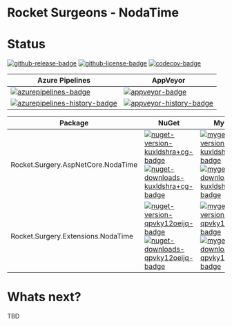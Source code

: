 # Rocket Surgeons - NodaTime

# Status
<!-- badges -->
[![github-release-badge]][github-release]
[![github-license-badge]][github-license]
[![codecov-badge]][codecov]
<!-- badges -->

<!-- history badges -->
| Azure Pipelines | AppVeyor |
| --------------- | -------- |
| [![azurepipelines-badge]][azurepipelines] | [![appveyor-badge]][appveyor] |
| [![azurepipelines-history-badge]][azurepipelines-history] | [![appveyor-history-badge]][appveyor-history] |
<!-- history badges -->

<!-- nuget packages -->
| Package | NuGet | MyGet |
| ------- | ----- | ----- |
| Rocket.Surgery.AspNetCore.NodaTime | [![nuget-version-kuxldshra+cg-badge]![nuget-downloads-kuxldshra+cg-badge]][nuget-kuxldshra+cg] | [![myget-version-kuxldshra+cg-badge]![myget-downloads-kuxldshra+cg-badge]][myget-kuxldshra+cg] |
| Rocket.Surgery.Extensions.NodaTime | [![nuget-version-qpvky12oeijq-badge]![nuget-downloads-qpvky12oeijq-badge]][nuget-qpvky12oeijq] | [![myget-version-qpvky12oeijq-badge]![myget-downloads-qpvky12oeijq-badge]][myget-qpvky12oeijq] |
<!-- nuget packages -->

# Whats next?
TBD

<!-- generated references -->
[github-release]: https://github.com/RocketSurgeonsGuild/AspNetCore.Extensions/releases/latest
[github-release-badge]: https://img.shields.io/github/release/RocketSurgeonsGuild/AspNetCore.Extensions.svg?logo=github&style=flat "Latest Release"
[github-license]: https://github.com/RocketSurgeonsGuild/AspNetCore.Extensions/blob/master/LICENSE
[github-license-badge]: https://img.shields.io/github/license/RocketSurgeonsGuild/AspNetCore.Extensions.svg?style=flat "License"
[codecov]: https://codecov.io/gh/RocketSurgeonsGuild/AspNetCore.Extensions
[codecov-badge]: https://img.shields.io/codecov/c/github/RocketSurgeonsGuild/AspNetCore.Extensions.svg?color=E03997&label=codecov&logo=codecov&logoColor=E03997&style=flat "Code Coverage"
[azurepipelines]: https://rocketsurgeonsguild.visualstudio.com/Libraries/_build/latest?definitionId=35&branchName=master
[azurepipelines-badge]: https://img.shields.io/azure-devops/build/rocketsurgeonsguild/Libraries/35.svg?color=98C6FF&label=azure%20pipelines&logo=azuredevops&logoColor=98C6FF&style=flat "Azure Pipelines Status"
[azurepipelines-history]: https://rocketsurgeonsguild.visualstudio.com/Libraries/_build?definitionId=35&branchName=master
[azurepipelines-history-badge]: https://buildstats.info/azurepipelines/chart/rocketsurgeonsguild/Libraries/35?includeBuildsFromPullRequest=false "Azure Pipelines History"
[appveyor]: https://ci.appveyor.com/project/RocketSurgeonsGuild/nodatime-extensions
[appveyor-badge]: https://img.shields.io/appveyor/ci/RocketSurgeonsGuild/nodatime-extensions.svg?color=00b3e0&label=appveyor&logo=appveyor&logoColor=00b3e0&style=flat "AppVeyor Status"
[appveyor-history]: https://ci.appveyor.com/project/RocketSurgeonsGuild/nodatime-extensions/history
[appveyor-history-badge]: https://buildstats.info/appveyor/chart/RocketSurgeonsGuild/nodatime-extensions?includeBuildsFromPullRequest=false "AppVeyor History"
[nuget-kuxldshra+cg]: https://www.nuget.org/packages/Rocket.Surgery.AspNetCore.NodaTime/
[nuget-version-kuxldshra+cg-badge]: https://img.shields.io/nuget/v/Rocket.Surgery.AspNetCore.NodaTime.svg?color=004880&logo=nuget&style=flat-square "NuGet Version"
[nuget-downloads-kuxldshra+cg-badge]: https://img.shields.io/nuget/dt/Rocket.Surgery.AspNetCore.NodaTime.svg?color=004880&logo=nuget&style=flat-square "NuGet Downloads"
[myget-kuxldshra+cg]: https://www.myget.org/feed/rocket-surgeons-guild/package/nuget/Rocket.Surgery.AspNetCore.NodaTime
[myget-version-kuxldshra+cg-badge]: https://img.shields.io/myget/rocket-surgeons-guild/vpre/Rocket.Surgery.AspNetCore.NodaTime.svg?label=myget&color=004880&logo=nuget&style=flat-square "MyGet Pre-Release Version"
[myget-downloads-kuxldshra+cg-badge]: https://img.shields.io/myget/rocket-surgeons-guild/dt/Rocket.Surgery.AspNetCore.NodaTime.svg?color=004880&logo=nuget&style=flat-square "MyGet Downloads"
[nuget-qpvky12oeijq]: https://www.nuget.org/packages/Rocket.Surgery.Extensions.NodaTime/
[nuget-version-qpvky12oeijq-badge]: https://img.shields.io/nuget/v/Rocket.Surgery.Extensions.NodaTime.svg?color=004880&logo=nuget&style=flat-square "NuGet Version"
[nuget-downloads-qpvky12oeijq-badge]: https://img.shields.io/nuget/dt/Rocket.Surgery.Extensions.NodaTime.svg?color=004880&logo=nuget&style=flat-square "NuGet Downloads"
[myget-qpvky12oeijq]: https://www.myget.org/feed/rocket-surgeons-guild/package/nuget/Rocket.Surgery.Extensions.NodaTime
[myget-version-qpvky12oeijq-badge]: https://img.shields.io/myget/rocket-surgeons-guild/vpre/Rocket.Surgery.Extensions.NodaTime.svg?label=myget&color=004880&logo=nuget&style=flat-square "MyGet Pre-Release Version"
[myget-downloads-qpvky12oeijq-badge]: https://img.shields.io/myget/rocket-surgeons-guild/dt/Rocket.Surgery.Extensions.NodaTime.svg?color=004880&logo=nuget&style=flat-square "MyGet Downloads"
<!-- generated references -->

<!-- nuke-data
github:
  owner: RocketSurgeonsGuild
  repository: AspNetCore.Extensions
azurepipelines:
  account: rocketsurgeonsguild
  teamproject: Libraries
  builddefinition: 35
appveyor:
  account: RocketSurgeonsGuild
  build: nodatime-extensions
myget:
  account: rocket-surgeons-guild
-->
